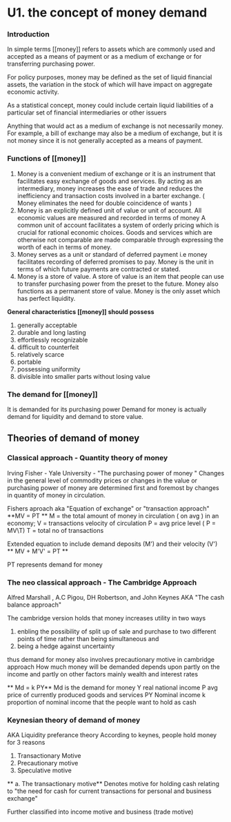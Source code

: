 # U1. the concept of money demand

### Introduction

In simple terms [[money]] refers to assets which are commonly used and accepted as a means of payment or as a medium of exchange or for transferring purchasing power. 

For policy purposes, money may be defined as the set of liquid financial assets, the variation in the stock of which will have impact on aggregate economic activity. 

As a statistical concept, money could include certain liquid liabilities of a particular set of financial intermediaries or other issuers

Anything that would act as a medium of exchange is not necessarily money. For example, a bill of exchange may also be a medium of exchange, but it is not money since it is not generally accepted as a means of payment.

### Functions of [[money]]

1. Money is a convenient medium of exchange or it is an instrument that facilitates easy exchange of goods and services.
By acting as an intermediary, money increases the ease of trade and reduces the inefficiency and transaction costs involved in a barter exchange. ( Money eliminates the need for double coincidence of wants )
2. Money is an explicitly defined unit of value or unit of account. All economic values are measured and recorded in terms of money
A common unit of account facilitates a system of orderly pricing which is crucial for rational economic choices. Goods and services which are otherwise not comparable are made comparable through expressing the worth of each in terms of money.
3. Money serves as a unit or standard of deferred payment i.e money facilitates recording of deferred promises to pay. Money is the unit in terms of which future payments are contracted or stated.
4. Money is a store of value. A store of value is an item that people can use to transfer purchasing power from the preset to the future.
Money also functions as a permanent store of value.
Money is the only asset which has perfect liquidity.

**General characteristics [[money]] should possess**

1. generally acceptable 
2. durable and long lasting
3. effortlessly recognizable
4. difficult to counterfeit
5. relatively scarce
6. portable
7. possessing uniformity
8. divisible into smaller parts without losing value

### The demand for [[money]]

It is demanded for its purchasing power
Demand for money is actually demand for liquidity and demand to store value.

## Theories of demand of money

### Classical approach - Quantity theory of money
Irving Fisher - Yale University - "The purchasing power of money "
Changes in the general level of commodity prices or changes in the value or purchasing power of money are determined first and foremost by changes in quantity of money in circulation.

Fishers aproach aka "Equation of exchange" or "transaction approach"
**MV = PT **
M = the total amount of money in circulation ( on avg ) in an economy;
V = transactions velocity of circulation 
P = avg price level ( P = MV\T)
T = total no of transactions 

Extended equation to include demand deposits (M') and their velocity (V')
** MV + M'V' = PT **

PT represents demand for money


### The neo classical approach - The Cambridge Approach
Alfred Marshall , A.C Pigou, DH Robertson, and John Keynes 
AKA "The cash balance approach"

The cambridge version holds that money increases utility in two ways 
1. enbling the possibility of split up of sale and purchase to two different points of time rather than being simultaneous and 
2. being a hedge against uncertainty

thus demand for money also involves precautionary motive in cambridge approach 
How much money will be demanded depends upon partly on the income and partly on other factors mainly wealth and interest rates

** Md = k PY**
Md is the demand for money
Y real national income 
P avg price of currently produced goods and services 
PY Nominal income 
k proportion of nominal income that the people want to hold as cash

### Keynesian theory of demand of money
AKA Liquidity preferance theory 
According to keynes, people hold money for 3 reasons 
1. Transactionary Motive 
2. Precautionary motive 
3. Speculative motive 


** a. The transactionary motive**
Denotes motive for holding cash relating to "the need for cash for current transactions for personal and business exchange"

Further classified into income motive and business (trade motive)

